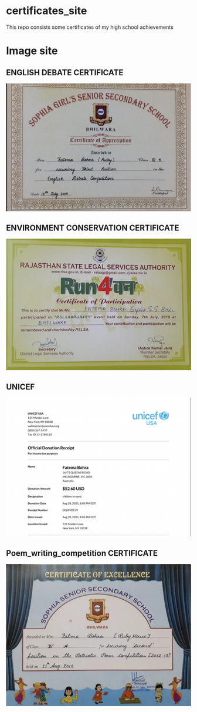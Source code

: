 # certificates_site
This repo consists some certificates of my high school achievements

# Image site
## ENGLISH DEBATE CERTIFICATE
<img src='Images_of_certificates/English_debate_certificate.png'>

## ENVIRONMENT CONSERVATION CERTIFICATE
<img src='Images_of_certificates/RUN4environment_cetificate.png'>

## UNICEF
<img src='Images_of_certificates/UNICEF_certificate.png'>

## Poem_writing_competition CERTIFICATE
<img src='Images_of_certificates/poem_competion_certificate.png'>

